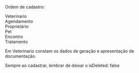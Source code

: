 Ordem de cadastro:  

Veterinario  
Agendamento  
Proprietário  
Pet  
Encontro  
Tratamento  

Em Veterinario constam os dados de geração e apresentação de documentação.  

Sempre ao cadastrar, lembrar de deixar o isDeleted: false
